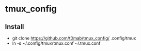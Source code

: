 tmux_config
===========

## Install

* git clone https://github.com/t0mab/tmux_config/ .config/tmux
* ln -s ~/.config/tmux/tmux.conf ~/.tmux.conf
